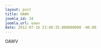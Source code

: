 ```yaml
---
layout: post
title: OAWV
joomla_id: 34
joomla_url: oawv
date: 2012-07-16 23:48:35.000000000 -06:00
---
```

<p>OAWV</p>
